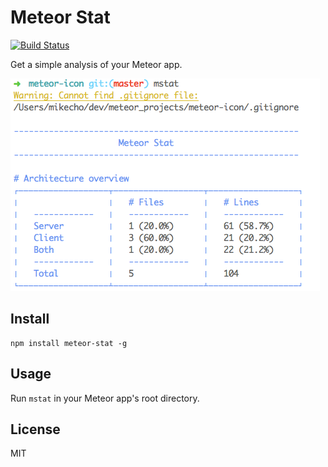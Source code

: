 # Meteor Stat

[![Build Status](https://travis-ci.org/sungwoncho/meteor-stat.svg?branch=master)](https://travis-ci.org/sungwoncho/meteor-stat)

Get a simple analysis of your Meteor app.

![](https://github.com/sungwoncho/meteor-stat/blob/master/assets/sample.png)

## Install

    npm install meteor-stat -g

## Usage

Run `mstat` in your Meteor app's root directory.

## License

MIT

